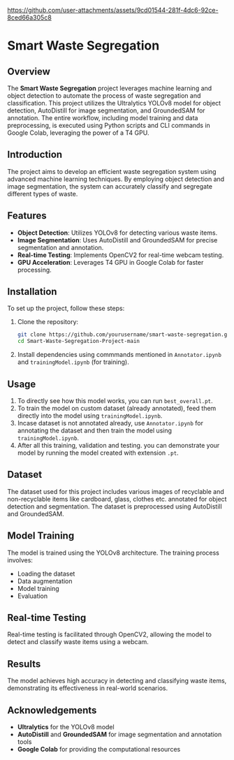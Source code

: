 https://github.com/user-attachments/assets/9cd01544-281f-4dc6-92ce-8ced66a305c8

# Smart Waste Segregation

## Overview
The **Smart Waste Segregation** project leverages machine learning and object detection to automate the process of waste segregation and classification. This project utilizes the Ultralytics YOLOv8 model for object detection, AutoDistill for image segmentation, and GroundedSAM for annotation. The entire workflow, including model training and data preprocessing, is executed using Python scripts and CLI commands in Google Colab, leveraging the power of a T4 GPU.

## Introduction
The project aims to develop an efficient waste segregation system using advanced machine learning techniques. By employing object detection and image segmentation, the system can accurately classify and segregate different types of waste.

## Features
- **Object Detection**: Utilizes YOLOv8 for detecting various waste items.
- **Image Segmentation**: Uses AutoDistill and GroundedSAM for precise segmentation and annotation.
- **Real-time Testing**: Implements OpenCV2 for real-time webcam testing.
- **GPU Acceleration**: Leverages T4 GPU in Google Colab for faster processing.

## Installation
To set up the project, follow these steps:
1. Clone the repository:
    ```bash
    git clone https://github.com/yourusername/smart-waste-segregation.git
    cd Smart-Waste-Segregation-Project-main
    ```
2. Install dependencies using commmands mentioned in `Annotator.ipynb` and `trainingModel.ipynb` (for training).

## Usage
1. To directly see how this model works, you can run `best_overall.pt`.
2. To train the model on custom dataset (already annotated), feed them directly into the model using `trainingModel.ipynb`.
3. Incase dataset is not annotated already, use `Annotator.ipynb` for annotating the dataset and then train the model using `trainingModel.ipynb`.
4. After all this training, validation and testing. you can demonstrate your model by running the model created with extension `.pt`.

## Dataset
The dataset used for this project includes various images of recyclable and non-recyclable items like cardboard, glass, clothes etc. annotated for object detection and segmentation. The dataset is preprocessed using AutoDistill and GroundedSAM.

## Model Training
The model is trained using the YOLOv8 architecture. The training process involves:
- Loading the dataset
- Data augmentation
- Model training
- Evaluation

## Real-time Testing
Real-time testing is facilitated through OpenCV2, allowing the model to detect and classify waste items using a webcam.

## Results
The model achieves high accuracy in detecting and classifying waste items, demonstrating its effectiveness in real-world scenarios.

## Acknowledgements
- **Ultralytics** for the YOLOv8 model
- **AutoDistill** and **GroundedSAM** for image segmentation and annotation tools
- **Google Colab** for providing the computational resources
